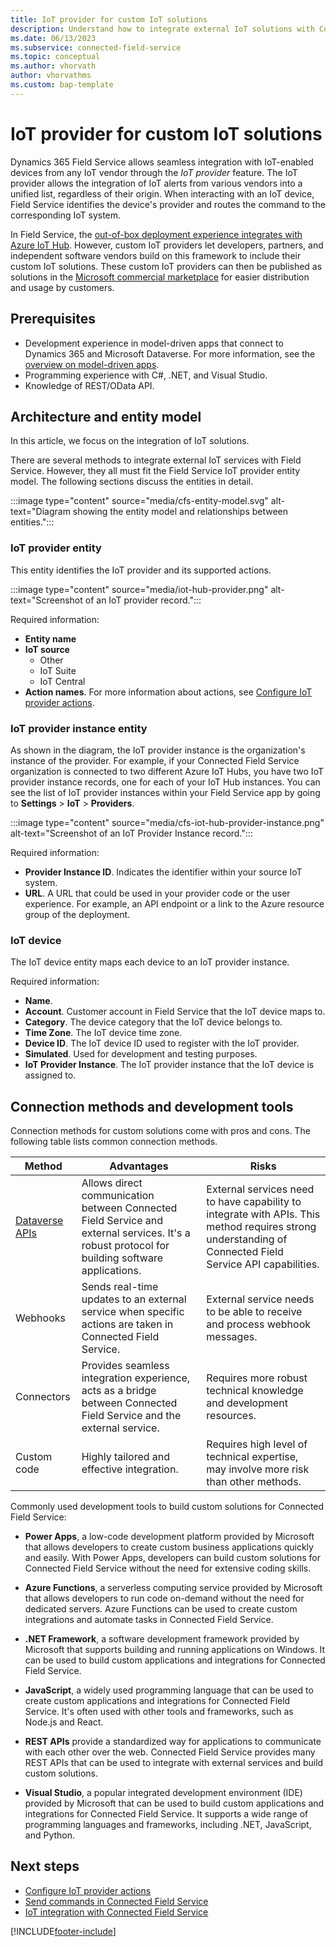 ```yaml
---
title: IoT provider for custom IoT solutions
description: Understand how to integrate external IoT solutions with Connected Field Service using dataverse APIs, webhooks, connectors, custom code, and more.
ms.date: 06/13/2023
ms.subservice: connected-field-service
ms.topic: conceptual
ms.author: vhorvath
author: vhorvathms
ms.custom: bap-template
---
```


# IoT provider for custom IoT solutions

Dynamics 365 Field Service allows seamless integration with IoT-enabled devices from any IoT vendor through the *IoT provider* feature. The IoT provider allows the integration of IoT alerts from various vendors into a unified list, regardless of their origin. When interacting with an IoT device, Field Service identifies the device's provider and routes the command to the corresponding IoT system.

In Field Service, the [out-of-box deployment experience integrates with Azure IoT Hub](installation-setup-iothub.md). However, custom IoT providers let developers, partners, and independent software vendors build on this framework to include their custom IoT solutions. These custom IoT providers can then be published as solutions in the [Microsoft commercial marketplace](https://appsource.microsoft.com/) for easier distribution and usage by customers.

## Prerequisites

- Development experience in model-driven apps that connect to Dynamics 365 and Microsoft Dataverse. For more information, see the [overview on model-driven apps](/powerapps/developer/model-driven-apps/overview).
- Programming experience with C#, .NET, and Visual Studio.
- Knowledge of REST/OData API.

## Architecture and entity model

In this article, we focus on the integration of IoT solutions.

There are several methods to integrate external IoT services with Field Service. However, they all must fit the Field Service IoT provider entity model. The following sections discuss the entities in detail.

:::image type="content" source="media/cfs-entity-model.svg" alt-text="Diagram showing the entity model and relationships between entities.":::

### IoT provider entity

This entity identifies the IoT provider and its supported actions.

:::image type="content" source="media/iot-hub-provider.png" alt-text="Screenshot of an IoT provider record.":::

Required information:

- **Entity name**
- **IoT source**
  - Other
  - IoT Suite
  - IoT Central
- **Action names**. For more information about actions, see [Configure IoT provider actions](cfs-configure-actions.md).

### IoT provider instance entity

As shown in the diagram, the IoT provider instance is the organization's instance of the provider. For example, if your Connected Field Service organization is connected to two different Azure IoT Hubs, you have two IoT provider instance records, one for each of your IoT Hub instances. You can see the list of IoT provider instances within your Field Service app by going to **Settings** > **IoT** > **Providers**.

:::image type="content" source="media/cfs-iot-hub-provider-instance.png" alt-text="Screenshot of an IoT Provider Instance record.":::

Required information:

- **Provider Instance ID**. Indicates the identifier within your source IoT system.
- **URL**. A URL that could be used in your provider code or the user experience. For example, an API endpoint or a link to the Azure resource group of the deployment.

### IoT device

The IoT device entity maps each device to an IoT provider instance.

Required information:

- **Name**.
- **Account**. Customer account in Field Service that the IoT device maps to.
- **Category**. The device category that the IoT device belongs to.
- **Time Zone**. The IoT device time zone.
- **Device ID**. The IoT device ID used to register with the IoT provider.
- **Simulated**. Used for development and testing purposes.
- **IoT Provider Instance**. The IoT provider instance that the IoT device is assigned to.

## Connection methods and development tools

Connection methods for custom solutions come with pros and cons. The following table lists common connection methods.

|       Method    |     Advantages    |     Risks    |
|---|---|---|
|     [Dataverse APIs](/power-apps/developer/data-platform/overview)          |   Allows direct communication between Connected Field Service and external services. It's a robust protocol for building software applications.   |   External services need to have capability to integrate with APIs. This method requires strong understanding of Connected Field Service API capabilities.   |
|     Webhooks     |   Sends real-time updates to an external service when specific actions are taken in Connected Field Service.    |   External service needs to be able to receive and process webhook messages.   |
|     Connectors     |   Provides seamless integration experience, acts as a bridge between Connected Field Service and the external service.   |   Requires more robust technical knowledge and development resources.   |
|     Custom code     |   Highly tailored and effective integration.     |   Requires high level of technical expertise, may involve more risk than other methods.   |

Commonly used development tools to build custom solutions for Connected Field Service:

- **Power Apps**, a low-code development platform provided by Microsoft that allows developers to create custom business applications quickly and easily. With Power Apps, developers can build custom solutions for Connected Field Service without the need for extensive coding skills.

- **Azure Functions**, a serverless computing service provided by Microsoft that allows developers to run code on-demand without the need for dedicated servers. Azure Functions can be used to create custom integrations and automate tasks in Connected Field Service.

- **.NET Framework**, a software development framework provided by Microsoft that supports building and running applications on Windows. It can be used to build custom applications and integrations for Connected Field Service.

- **JavaScript**, a widely used programming language that can be used to create custom applications and integrations for Connected Field Service. It's often used with other tools and frameworks, such as Node.js and React.

- **REST APIs** provide a standardized way for applications to communicate with each other over the web. Connected Field Service provides many REST APIs that can be used to integrate with external services and build custom solutions.

- **Visual Studio**, a popular integrated development environment (IDE) provided by Microsoft that can be used to build custom applications and integrations for Connected Field Service. It supports a wide range of programming languages and frameworks, including .NET, JavaScript, and Python.

## Next steps

- [Configure IoT provider actions](cfs-configure-actions.md)
- [Send commands in Connected Field Service](cfs-commands.md)
- [IoT integration with Connected Field Service](cfs-connect-data-overview.md)

[!INCLUDE[footer-include](../includes/footer-banner.md)]
